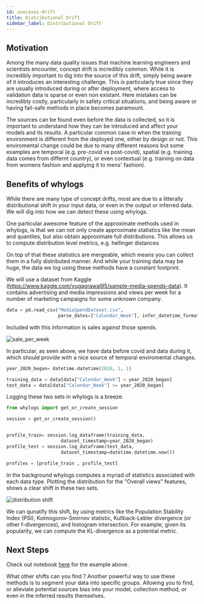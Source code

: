 ```yaml
---
id: usecases-drift
title: Distributional Drift 
sidebar_label: Distributional Drift
---
```


## Motivation

Among the many data quality issues that machine learning engineers and scientists encounter, concept drift is incredibly common. While it is incredibly important to dig into the source of this drift, simply being aware of it introduces an interesting challenge. This is particularly true since they are usually introduced during or after deployment, where access to validation data is sparse or even non existant. Here mistakes can be incredibly costly, particularly in safety critical situations, and being aware or having fail-safe methods in place becomes paramount. 

The sources can be found even before the data is collected, so it is important to understand how they can be introduced and affect your models and its results. A particular common case in when the training environment is different from the deployed one, either by design or not. This enviromental change could be due to many different reasons but some examples are temporal (e.g. pre-covid vs post-covid), spatial (e.g. training data comes from differnt country), or even contextual (e.g. training on data from womens fashion and applying it to mens' fashion).


## Benefits of whylogs

While there are many type of concept drifts, most are due to a litterally distributional shift in your input data, or even in the output or inferred data. We will dig into how we can detect these using whylogs. 

One particular awesome feature of the approximate methods used in whylogs, is that we can not only create approximate statistics like the mean and quantiles, but also obtain approximate full distributions. This allows us to compute distribution level metrics, e.g. hellinger distances 

On top of that these statistics are mergeable, which means you can collect them in a fully distributed manner. And while your training data may be huge, the data we log using these methods have a constant footprint.

We will use a dataset from Kaggle (https://www.kaggle.com/yugagrawal95/sample-media-spends-data). It contains advertising and media impressions and views per week for a number of marketing campaigns for some unknown company. 
```python
data = pd.read_csv("MediaSpendDataset.csv",
                   parse_dates=["Calendar_Week"], infer_datetime_format=True)
```

Included with this information is sales against those spends. 

![sale_per_week](/img/sales_per_week.png)

In particular, as seen above, we have data before covid and data during it, which should provide with a nice source of temporal enviromental changes.

```python
year_2020_began= datetime.datetime(2020, 1, 1)

training_data = data[data["Calendar_Week"] < year_2020_began]
test_data = data[data["Calendar_Week"] >= year_2020_began]
```

Logging these two sets in whylogs is a breeze.

```python
from whylogs import get_or_create_session

session = get_or_create_session()


profile_train= session.log_dataframe(training_data, 
                    dataset_timestamp=year_2020_began)
profile_test = session.log_dataframe(test_data, 
                    dataset_timestamp=datetime.datetime.now())

profiles = [profile_train , profile_test]

```

In the background whylogs computes a myriad of statistics associated with each data type.
Plotting the distribution for the "Overall views" features, shows a clear shift in these two sets. 

![distribution shift](/img/overall_views_stats.png)

We can qunatify this shift, by using metrics like the Population Stability Index (PSI), Kolmogorov-Smirnov statistic, Kullback-Lebler divergence (or other f-divergences), and histogram intersection. For example, given its popularity, we can compute the KL-divergence as a potential metric. 


## Next Steps

Check out notebook [here](https://github.com/whylabs/whylogs-examples/blob/mainline/python/DatasetDrift.ipynb) for the example above. 

What other shifts can you find ?  Another powerful way to use these methods is to segment your data into specific groups. Allowing you to find, or alleviate potential sources bias into your model, collection method, or even in the inferred results themselves.
